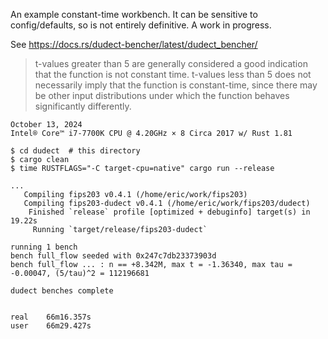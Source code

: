 An example constant-time workbench. It can be sensitive to config/defaults, so is
not entirely definitive. A work in progress.

See <https://docs.rs/dudect-bencher/latest/dudect_bencher/>

> t-values greater than 5 are generally considered a good indication that the function is not constant time. t-values less than 5 does not necessarily imply that the function is constant-time, since there may be other input distributions under which the function behaves significantly differently.

~~~
October 13, 2024
Intel® Core™ i7-7700K CPU @ 4.20GHz × 8 Circa 2017 w/ Rust 1.81

$ cd dudect  # this directory
$ cargo clean
$ time RUSTFLAGS="-C target-cpu=native" cargo run --release

...
   Compiling fips203 v0.4.1 (/home/eric/work/fips203)
   Compiling fips203-dudect v0.4.1 (/home/eric/work/fips203/dudect)
    Finished `release` profile [optimized + debuginfo] target(s) in 19.22s
     Running `target/release/fips203-dudect`

running 1 bench
bench full_flow seeded with 0x247c7db23373903d
bench full_flow ... : n == +8.342M, max t = -1.36340, max tau = -0.00047, (5/tau)^2 = 112196681

dudect benches complete


real	66m16.357s
user	66m29.427s
~~~
